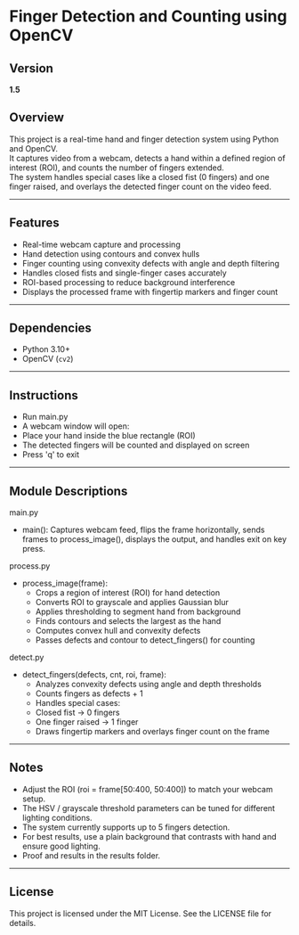 # Finger Detection and Counting using OpenCV

## Version
**1.5**

## Overview
This project is a real-time hand and finger detection system using Python and OpenCV.  
It captures video from a webcam, detects a hand within a defined region of interest (ROI), and counts the number of fingers extended.  
The system handles special cases like a closed fist (0 fingers) and one finger raised, and overlays the detected finger count on the video feed.

---

## Features
- Real-time webcam capture and processing
- Hand detection using contours and convex hulls
- Finger counting using convexity defects with angle and depth filtering
- Handles closed fists and single-finger cases accurately
- ROI-based processing to reduce background interference
- Displays the processed frame with fingertip markers and finger count

---

## Dependencies

- Python 3.10+
- OpenCV (`cv2`)

---

## Instructions

- Run main.py
- A webcam window will open:
- Place your hand inside the blue rectangle (ROI)
- The detected fingers will be counted and displayed on screen
- Press 'q' to exit

---

## Module Descriptions

main.py
- main(): Captures webcam feed, flips the frame horizontally, sends frames to process_image(), displays the output, and handles exit on key press.

process.py
- process_image(frame):
    - Crops a region of interest (ROI) for hand detection
    - Converts ROI to grayscale and applies Gaussian blur
    - Applies thresholding to segment hand from background
    - Finds contours and selects the largest as the hand
    - Computes convex hull and convexity defects
    - Passes defects and contour to detect_fingers() for counting

detect.py
- detect_fingers(defects, cnt, roi, frame):
    - Analyzes convexity defects using angle and depth thresholds
    - Counts fingers as defects + 1
    - Handles special cases:
    - Closed fist → 0 fingers
    - One finger raised → 1 finger
    - Draws fingertip markers and overlays finger count on the frame

---

## Notes

- Adjust the ROI (roi = frame[50:400, 50:400]) to match your webcam setup.
- The HSV / grayscale threshold parameters can be tuned for different lighting conditions.
- The system currently supports up to 5 fingers detection.
- For best results, use a plain background that contrasts with hand and ensure good lighting.
- Proof and results in the results folder.

---

## License

This project is licensed under the MIT License.
See the LICENSE file for details.
